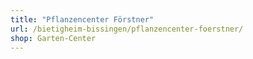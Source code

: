 ```yaml
---
title: "Pflanzencenter Förstner"
url: /bietigheim-bissingen/pflanzencenter-foerstner/
shop: Garten-Center
---
```

